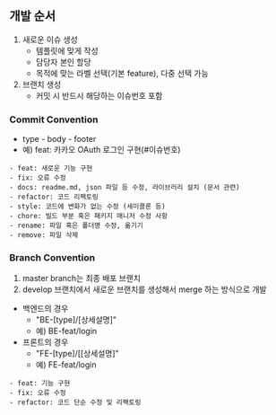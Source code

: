 ## 개발 순서

1. 새로운 이슈 생성
    - 템플릿에 맞게 작성
    - 담당자 본인 할당
    - 목적에 맞는 라벨 선택(기본 feature), 다중 선택 가능
2. 브랜치 생성
    - 커밋 시 반드시 해당하는 이슈번호 포함

### Commit Convention

-   type - body - footer
-   예) feat: 카카오 OAuth 로그인 구현(#이슈번호)

```
- feat: 새로운 기능 구현
- fix: 오류 수정
- docs: readme.md, json 파일 등 수정, 라이브러리 설치 (문서 관련)
- refactor: 코드 리팩토링
- style: 코드에 변화가 없는 수정 (세미콜론 등)
- chore: 빌드 부분 혹은 패키지 매니저 수정 사항
- rename: 파일 혹은 폴더명 수정, 옮기기
- remove: 파일 삭제
```

### Branch Convention

1. master branch는 최종 배포 브랜치
2. develop 브랜치에서 새로운 브랜치를 생성해서 merge 하는 방식으로 개발

-   백엔드의 경우
    -   "BE-[type]/[상세설명]"
    -   예) BE-feat/login
-   프론트의 경우
    -   "FE-[type]/[[상세설명]"
    -   예) FE-feat/login

```
- feat: 기능 구현
- fix: 오류 수정
- refactor: 코드 단순 수정 및 리팩토링
```